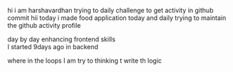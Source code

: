 hi i am harshavardhan  trying to daily challenge to get activity in github commit
 hii today i made food application
today and daily trying to maintain the github activity profile     
        
   day by day enhancing frontend skills    
    I started 9days ago in backend
   
   where in the loops
   I am try to thinking t write th logic
    
    
     
  
 
